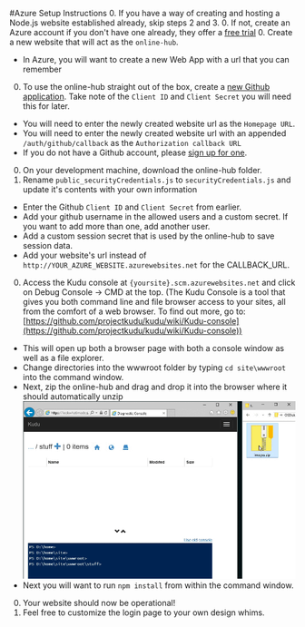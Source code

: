 #Azure Setup Instructions
0. If you have a way of creating and hosting a Node.js website established already, skip steps 2 and 3.
0. If not, create an Azure account if you don't have one already, they offer a [free trial](http://azure.microsoft.com/en-us/pricing/free-trial/)
0. Create a new website that will act as the `online-hub`.
  * In Azure, you will want to create a new Web App with a url that you can remember
0. To use the online-hub straight out of the box, create a [new Github application](https://github.com/settings/applications/new). Take note of the `Client ID` and `Client Secret` you will need this for later.
  * You will need to enter the newly created website url as the `Homepage URL`.
  * You will need to enter the newly created website url with an appended `/auth/github/callback` as the `Authorization callback URL`
  * If you do not have a Github account, please [sign up for one](https://github.com/join).
0. On your development machine, download the online-hub folder.
0. Rename `public_securityCredentials.js` to `securityCredentials.js` and update it's contents with your own information
  * Enter the Github `Client ID` and `Client Secret` from earlier.
  * Add your github username in the allowed users and a custom secret. If you want to add more than one, add another user.
  * Add a custom session secret that is used by the online-hub to save session data.
  * Add your website's url instead of `http://YOUR_AZURE_WEBSITE.azurewebsites.net` for the CALLBACK_URL.
0. Access the Kudu console at `{yoursite}.scm.azurewebsites.net` and click on Debug Console -> CMD at the top.
(The Kudu Console is a tool that gives you both command line and file browser access to your sites, all from the comfort of a web browser. To find out more, go to: [https://github.com/projectkudu/kudu/wiki/Kudu-console](https://github.com/projectkudu/kudu/wiki/Kudu-console))
  * This will open up both a browser page with both a console window as well as a file explorer.
  * Change directories into the wwwroot folder by typing `cd site\wwwroot` into the command window.
  * Next, zip the online-hub and drag and drop it into the browser where it should automatically unzip ![](kudu-zipdemonstration.gif)
  * Next you will want to run `npm install` from within the command window.
0. Your website should now be operational!
0. Feel free to customize the login page to your own design whims.